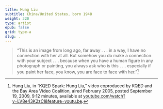 ```yaml
---
title: Hung Liu
subtitle: China/United States, born 1948
weight: 320
type: artist
epub: false
grid: type-a
slug: .
---
```

>“This is an image from long ago, far away . . . in a way, I have no connection with her at all. But somehow you do make a connection with your subject . . . because when you have a human figure in any photograph or painting, you always ask who is this . . . especially if you paint her face, you know, you are face to face with her.”[^1]

[^1]: Hung Liu, in “KQED Spark: Hung Liu,” video coproduced by KQED and the Bay Area Video Coalition, aired February 2005, posted September 19, 2009, 9:12 minutes, available at [youtube.com/watch?v=LV8e43K2zCI&feature=youtu.be](https://www.youtube.com/watch?v=LV8e43K2zCI&feature=youtu.be).
